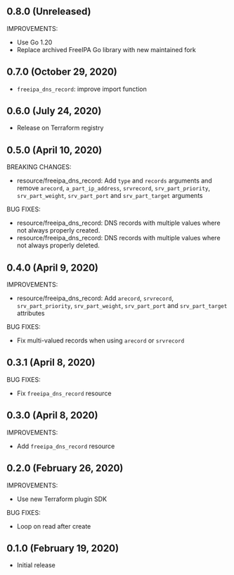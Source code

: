## 0.8.0 (Unreleased)

IMPROVEMENTS:

* Use Go 1.20
* Replace archived FreeIPA Go library with new maintained fork

## 0.7.0 (October 29, 2020)

* `freeipa_dns_record`: improve import function

## 0.6.0 (July 24, 2020)

* Release on Terraform registry

## 0.5.0 (April 10, 2020)

BREAKING CHANGES:

* resource/freeipa_dns_record: Add `type` and `records` arguments and remove `arecord`, `a_part_ip_address`, `srvrecord`, `srv_part_priority`, `srv_part_weight`, `srv_part_port` and `srv_part_target` arguments

BUG FIXES:

* resource/freeipa_dns_record: DNS records with multiple values where not always properly created.
* resource/freeipa_dns_record: DNS records with multiple values where not always properly deleted.

## 0.4.0 (April 9, 2020)

IMPROVEMENTS:

* resource/freeipa_dns_record: Add `arecord`, `srvrecord`, `srv_part_priority`, `srv_part_weight`, `srv_part_port` and `srv_part_target` attributes

BUG FIXES:

* Fix multi-valued records when using `arecord` or `srvrecord`

## 0.3.1 (April 8, 2020)

BUG FIXES:

* Fix `freeipa_dns_record` resource

## 0.3.0 (April 8, 2020)

IMPROVEMENTS:

* Add `freeipa_dns_record` resource

## 0.2.0 (February 26, 2020)

IMPROVEMENTS:

* Use new Terraform plugin SDK

BUG FIXES:

* Loop on read after create

## 0.1.0 (February 19, 2020)

* Initial release
